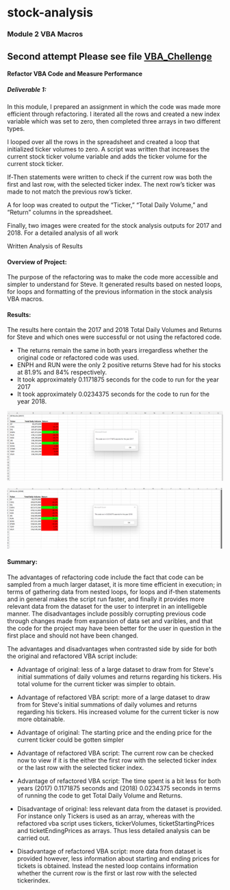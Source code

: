 # stock-analysis
### Module 2 VBA Macros
## Second attempt Please see file [VBA_Chellenge](https://github.com/JaredTMurray/stock-analysis/blob/main/VBA_Challenge.xlsm)

#### Refactor VBA Code and Measure Performance
##### Deliverable 1:
In this module, I prepared an assignment in which the code was made more efficient through refactoring. I iterated all the rows and created a new index variable which was set to zero, then completed three arrays in two different types. 

I looped over all the rows in the spreadsheet and created a loop that initialized ticker volumes to zero. A script was written that increases the current stock ticker volume variable and adds the ticker volume for the current stock ticker.

If-Then statements were written to check if the current row was both the first and last row, with the selected ticker index. The next row’s ticker was made to not match the previous row’s ticker. 

A for loop was created to output the “Ticker,” “Total Daily Volume,” and “Return” columns in the spreadsheet.

Finally, two images were created for the stock analysis outputs for 2017 and 2018.
For a detailed analysis of all work 

Written Analysis of Results
#### Overview of Project:
The purpose of the refactoring was to make the code more accessible and simpler to understand for Steve. It generated results based on nested loops, for loops and formatting of the previous information in the stock analysis VBA macros.

#### Results:

The results here contain the 2017 and 2018 Total Daily Volumes and Returns for Steve and which ones were successful or not using the refactored code. 
* The returns remain the same in both years irregardless whether the original code or refactored code was used.
* ENPH and RUN were the only 2 positive returns Steve had for his stocks at 81.9% and 84% respectively. 
* It took approximately 0.1171875 seconds for the code to run for the year 2017
* It took approximately 0.0234375 seconds for the code to run for the year 2018.


![2017 Total Daily Volume and Return](https://github.com/JaredTMurray/stock-analysis/blob/main/2017.png)

![2018 Total Daily Volume and Return](https://github.com/JaredTMurray/stock-analysis/blob/main/2018.png)

#### Summary: 
The advantages of refactoring code include the fact that code can be sampled from a much larger dataset, it is more time efficient in execution; in terms of gathering data from nested loops, for loops and if-then statements and in general makes the script run faster, and finally it provides more relevant data from the dataset for the user to interpret in an intelligeble manner. 
The disadvantages include possibly corrupting previous code through changes made from expansion of data set and varibles, and that the code for the project may have been better for the user in question in the first place and should not have been changed.

The advantages and disadvantages when contrasted side by side for both the original and refactored VBA script include:
* Advantage of original: less of a large dataset to draw from for Steve's initial summations of daily volumes and returns regarding his tickers. His total volume for   the current ticker was simpler to obtain.
* Advantage of refactored VBA script: more of a large dataset to draw from for Steve's initial summations of daily volumes and returns regarding his tickers. His increased volume for the current ticker is now more obtainable.

* Advantage of original: The starting price and the ending price for the current ticker could be gotten simpler
* Advantage of refactored VBA script: The current row can be checked now to view if it is the either the first row with the selected ticker index or the last row with the selected ticker index.

* Advantage of refactored VBA script: The time spent is a bit less for both years (2017) 0.1171875 seconds and (2018) 0.0234375 seconds in terms of running the code to get Total Daily Volume and Returns.

* Disadvantage of original: less relevant data from the dataset is provided. For instance only Tickers is used as an array, whereas with the refactored vba script uses tickers, tickerVolumes, ticketStartingPrices and ticketEndingPrices as arrays. Thus less detailed analysis can be carried out. 
* Disadvantage of refactored VBA script: more data from dataset is provided however, less information about starting and ending prices for tickets is obtained. Instead the nested loop contains information whether the current row is the first or last row with the selected tickerindex. 

